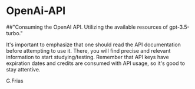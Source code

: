 # OpenAi-API

##"Consuming the OpenAI API. Utilizing the available resources of gpt-3.5-turbo."

It's important to emphasize that one should read the API documentation before attempting to use it. There, you will find precise and relevant information to start studying/testing. Remember that API keys have expiration dates and credits are consumed with API usage, so it's good to stay attentive.

G.Frias
